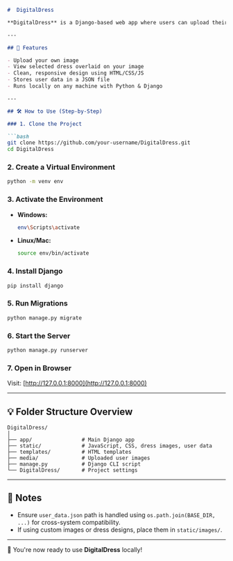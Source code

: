 ````markdown
#  DigitalDress

**DigitalDress** is a Django-based web app where users can upload their image and try virtual dresses. This simple and fun project demonstrates how Django handles image uploads, overlays, and interactive UI.

---

## 📸 Features

- Upload your own image
- View selected dress overlaid on your image
- Clean, responsive design using HTML/CSS/JS
- Stores user data in a JSON file
- Runs locally on any machine with Python & Django

---

## 🛠️ How to Use (Step-by-Step)

### 1. Clone the Project

```bash
git clone https://github.com/your-username/DigitalDress.git
cd DigitalDress
````

### 2. Create a Virtual Environment

```bash
python -m venv env
```

### 3. Activate the Environment

* **Windows:**

  ```bash
  env\Scripts\activate
  ```

* **Linux/Mac:**

  ```bash
  source env/bin/activate
  ```

### 4. Install Django

```bash
pip install django
```

### 5. Run Migrations

```bash
python manage.py migrate
```

### 6. Start the Server

```bash
python manage.py runserver
```

### 7. Open in Browser

Visit: [http://127.0.0.1:8000](http://127.0.0.1:8000)

---

## 💡 Folder Structure Overview

```
DigitalDress/
│
├── app/                # Main Django app
├── static/             # JavaScript, CSS, dress images, user data
├── templates/          # HTML templates
├── media/              # Uploaded user images
├── manage.py           # Django CLI script
└── DigitalDress/       # Project settings
```

---

## 📝 Notes

* Ensure `user_data.json` path is handled using `os.path.join(BASE_DIR, ...)` for cross-system compatibility.
* If using custom images or dress designs, place them in `static/images/`.

---

🎉 You're now ready to use **DigitalDress** locally!
